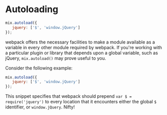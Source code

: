 # Autoloading

```js
mix.autoload({
   jquery: ['$', 'window.jQuery']
});
```

webpack offers the necessary facilities to make a module available as a variable in every other module required by webpack. If you're working with a particular plugin or library that depends upon a global variable, such as jQuery, `mix.autoload()` may prove useful to you.

Consider the following example:

```js
mix.autoload({
   jquery: ['$', 'window.jQuery']
});
```

This snippet specifies that webpack should prepend `var $ = require('jquery')` to every location that it encounters either the global `$` identifier, or `window.jQuery`. Nifty!


